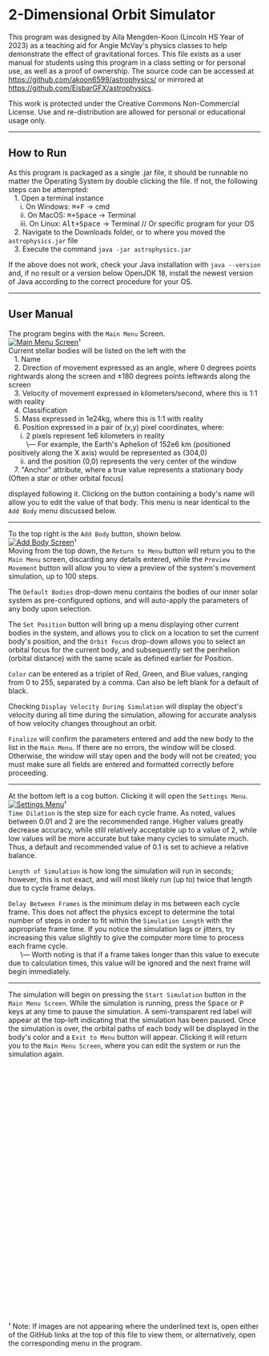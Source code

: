 # 2-Dimensional Orbit Simulator
This program was designed by Aila Mengden-Koon (Lincoln HS Year of 2023) as a teaching aid for Angie McVay's physics classes to help demonstrate the effect of gravitational forces.
This file exists as a user manual for students using this program in a class setting or for personal use, as well as a proof of ownership. The source code can be accessed at <https://github.com/akoon6599/astrophysics/> or mirrored at <https://github.com/EisbarGFX/astrophysics>.

This work is protected under the Creative Commons Non-Commercial License. Use and re-distribution are allowed for personal or educational usage only.

***


## How to Run
As this program is packaged as a single .jar file, it should be runnable no matter the Operating System by double clicking the file. If not, the following steps can be attempted:  
&nbsp;&nbsp;&nbsp;1. Open a terminal instance<br>
&nbsp;&nbsp;&nbsp;&nbsp;&nbsp;&nbsp;i. On Windows: <kbd>⌘+F</kbd> -> cmd<br>
&nbsp;&nbsp;&nbsp;&nbsp;&nbsp;&nbsp;ii. On MacOS: <kbd>⌘+Space</kbd> -> Terminal<br>
&nbsp;&nbsp;&nbsp;&nbsp;&nbsp;&nbsp;iii. On Linux: <kbd>Alt+Space</kbd> -> Terminal // Or specific program for your OS<br>
&nbsp;&nbsp;&nbsp;2. Navigate to the Downloads folder, or to where you moved the `astrophysics.jar` file<br>
&nbsp;&nbsp;&nbsp;3. Execute the command `java -jar astrophysics.jar`<br>

If the above does not work, check your Java installation with `java --version` and, if no result or a version below OpenJDK 18, install the newest version of Java according to the correct procedure for your OS.

***


## User Manual
The program begins with the `Main Menu` Screen.<br>
<u>![Main Menu Screen](https://user-images.githubusercontent.com/114428382/228426049-b829cd4e-d1ac-44b5-adac-6acef33048fc.png)</u>¹<br>
Current stellar bodies will be listed on the left with the<br>
&nbsp;&nbsp;&nbsp;1. Name<br>
&nbsp;&nbsp;&nbsp;2. Direction of movement expressed as an angle, where 0 degrees points rightwards along the screen and ±180 degrees points leftwards along the screen<br>
&nbsp;&nbsp;&nbsp;3. Velocity of movement expressed in kilometers/second, where this is 1:1 with reality<br>
&nbsp;&nbsp;&nbsp;4. Classification<br>
&nbsp;&nbsp;&nbsp;5. Mass expressed in 1e24kg, where this is 1:1 with reality<br>
&nbsp;&nbsp;&nbsp;6. Position expressed in a pair of (x,y) pixel coordinates, where:<br>
&nbsp;&nbsp;&nbsp;&nbsp;&nbsp;&nbsp;i. 2 pixels represent 1e6 kilometers in reality<br>
&nbsp;&nbsp;&nbsp;&nbsp;&nbsp;&nbsp;&nbsp;&nbsp;&nbsp;\— For example, the Earth's Aphelion of 152e6 km (positioned positively along the X axis) would be represented as (304,0)<br>
&nbsp;&nbsp;&nbsp;&nbsp;&nbsp;&nbsp;ii. and the position (0,0) represents the very center of the window<br>
&nbsp;&nbsp;&nbsp;7. "Anchor" attribute, where a true value represents a stationary body (Often a star or other orbital focus)<br>

displayed following it. Clicking on the button containing a body's name will allow you to edit the value of that body. This menu is near identical to the `Add Body` menu discussed below.

----
To the top right is the `Add Body` button, shown below.<br>
<u>![Add Body Screen](https://user-images.githubusercontent.com/114428382/228427628-2e59d1da-84ed-4c07-8a83-72d848778ca0.png)</u>¹<br>
Moving from the top down, the `Return to Menu` button will return you to the `Main Menu` screen, discarding any details entered, while the `Preview Movement` button will allow you to view a preview of the system's movement simulation, up to 100 steps.

The `Default Bodies` drop-down menu contains the bodies of our inner solar system as pre-configured options, and will auto-apply the parameters of any body upon selection.

The `Set Position` button will bring up a menu displaying other current bodies in the system, and allows you to click on a location to set the current body's position, and the `Orbit Focus` drop-down allows you to select an orbital focus for the current body, and subsequently set the perihelion (orbital distance) with the same scale as defined earlier for Position.

`Color` can be entered as a triplet of Red, Green, and Blue values, ranging from 0 to 255, separated by a comma. Can also be left blank for a default of black.

Checking `Display Velocity During Simulation` will display the object's velocity during all time during the simulation, allowing for accurate analysis of how velocity changes throughout an orbit.

`Finalize` will confirm the parameters entered and add the new body to the list in the `Main Menu`. If there are no errors, the window will be closed. Otherwise, the window will stay open and the body will not be created; you must make sure all fields are entered and formatted correctly before proceeding.

----
At the bottom left is a cog button. Clicking it will open the `Settings Menu`.<br>
<u>![Settings Menu](https://user-images.githubusercontent.com/114428382/228429339-91d339c1-00fe-4ed9-b965-241eaf14c9fa.png)</u>¹<br>
`Time Dilation` is the step size for each cycle frame. As noted, values between 0.01 and 2 are the recommended range. Higher values greatly decrease accuracy, while still relatively acceptable up to a value of 2, while low values will be more accurate but take many cycles to simulate much. Thus, a default and recommended value of 0.1 is set to achieve a relative balance.

`Length of Simulation` is how long the simulation will run in seconds; however, this is not exact, and will most likely run (up to) twice that length due to cycle frame delays.

`Delay Between Frames` is the minimum delay in ms between each cycle frame. This does not affect the physics except to determine the total number of steps in order to fit within the `Simulation Length` with the appropriate frame time. If you notice the simulation lags or jitters, try increasing this value slightly to give the computer more time to process each frame cycle.  
&nbsp;&nbsp;&nbsp;&nbsp;&nbsp;&nbsp;\— Worth noting is that if a frame takes longer than this value to execute due to calculation times, this value will be ignored and the next frame will begin immediately.
  
----
The simulation will begin on pressing the `Start Simulation` button in the `Main Menu Screen`. While the simulation is running, press the <kbd>Space</kbd> or <kbd>P</kbd> keys at any time to pause the simulation. A semi-transparent red label will appear at the top-left indicating that the simulation has been paused. Once the simulation is over, the orbital paths of each body will be displayed in the body's color and a `Exit to Menu` button will appear. Clicking it will return you to the `Main Menu Screen`, where you can edit the system or run the simulation again.
<br><br><br><br><br><br><br><br><br><br><br><br><br><br><br><br><br><br><br><br><br><br><br><br><br><br><br><br><br><br><br><br>
¹ Note: If images are not appearing where the underlined text is, open either of the GitHub links at the top of this file to view them, or alternatively, open the corresponding menu in the program.
